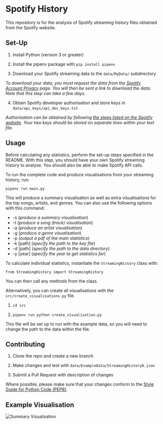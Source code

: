 # Spotify History
This repository is for the analysis of Spotify streaming history files obtained from the Spotify website.


## Set-Up
1. Install Python (version 3 or greater)

2. Install the pipenv package with ```pip install pipenv```

3. Download your Spotify streaming data to the ```data/MyData/``` subdirectory

_To download your data, you must request the data from the [Spotify Account Privacy](https://www.spotify.com/uk/account/privacy/) page. You will then be sent a link to download the data. Note that this step can take a few days._

4. Obtain Spotify developer authorisation and store keys in ```data/api_keys/api_dev_keys.txt```

_Authorisation can be obtained by following [the steps listed on the Spotify website](https://developer.spotify.com/documentation/general/guides/authorization-guide/). Your two keys should be stored on separate lines within your text file._


## Usage
Before calculating any statistics, perform the set-up steps specified in the README. With this step, you should have your own Spotify streaming history to analyse. You should also be able to make Spotify API calls.

To run the complete code and produce visualisations from your streaming history, run:

```pipenv run main.py```

This will produce a summary visualisation as well as extra visualisations for the top songs, artists, and genres. You can also use the following options with this command:
 - -s (_produce a summary visualisation_)
 - -t (_produce a song (track) visualisation_)
 - -a (_produce an artist visualisation_)
 - -g (_produce a genre visualisation_)
 - -p (_output a pdf of the main statistics_)
 - -k [path] (_specify the path to the key file_)
 - -d [path] (_specify the path to the data directory_)
 - -y [year] (_specify the year to get statistics for_)

To calculate individual statistics, instantiate the ```StreamingHistory``` class with:

```from StreamingHistory import StreamingHistory```  

You can then call any methods from the class.

Alternatively, you can create all visualisations with the ```src/create_visualisations.py``` file.

1. ```cd src```

2. ```pipenv run python create_visualisation.py```

This file will be set up to run with the example data, so you will need to change the path to the data within the file.


## Contributing
1. Clone the repo and create a new branch

2. Make changes and test with ```data/ExampleData/StreamingHistory0.json```

3. Submit a Pull Request with description of changes

Where possible, please make sure that your changes conform to the [Style Guide for Python Code (PEP8)](https://python.org/dev/peps/pep-0008/).


## Example Visualisation

![Summary Visualisation](./src/summary.png)
